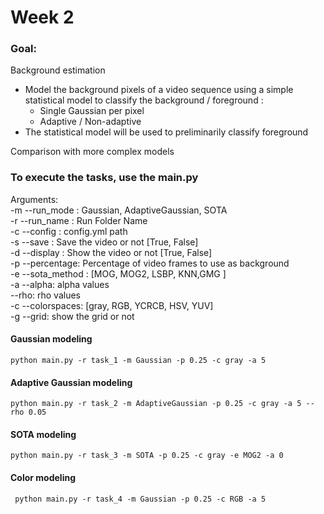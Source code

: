 # Week 2

### Goal:

Background estimation
- Model the background pixels of a video sequence using a simple statistical model to classify the background / foreground :
    - Single Gaussian per pixel
    - Adaptive / Non-adaptive
- The statistical model will be used to preliminarily classify foreground

Comparison with more complex models


### To execute the tasks, use the main.py 

Arguments:\
-m --run_mode : Gaussian, AdaptiveGaussian, SOTA\
-r --run_name : Run Folder Name\
-c --config   : config.yml path\
-s --save     : Save the video or not    [True, False]\
-d --display  : Show the video or not    [True, False]\
-p --percentage: Percentage of video frames to use as background\
-e --sota_method : [MOG, MOG2, LSBP, KNN,GMG ]\
-a --alpha: alpha values \
--rho: rho values \
-c --colorspaces: [gray, RGB, YCRCB, HSV, YUV]\
-g --grid: show the grid or not

#### Gaussian modeling

```
python main.py -r task_1 -m Gaussian -p 0.25 -c gray -a 5 
```

#### Adaptive Gaussian modeling

```
python main.py -r task_2 -m AdaptiveGaussian -p 0.25 -c gray -a 5 --rho 0.05
```

#### SOTA modeling

```
python main.py -r task_3 -m SOTA -p 0.25 -c gray -e MOG2 -a 0

```

#### Color modeling

```
 python main.py -r task_4 -m Gaussian -p 0.25 -c RGB -a 5
```


